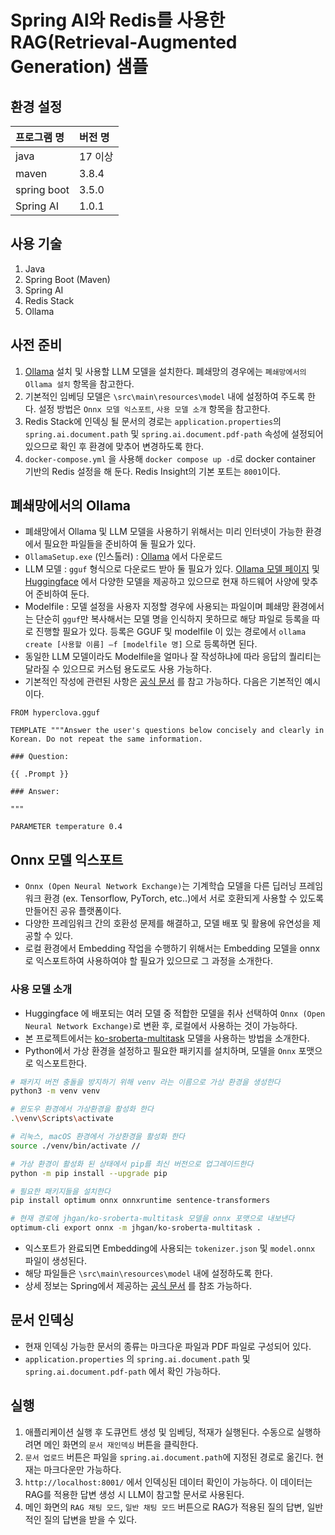# Spring AI와 Redis를 사용한 RAG(Retrieval-Augmented Generation) 샘플

## 환경 설정

| 프로그램 명 | 버전 명 |
| :--------- | :------ |
| java | 17 이상 |
| maven | 3.8.4 |
| spring boot | 3.5.0 |
| Spring AI | 1.0.1 |

## 사용 기술

1. Java
2. Spring Boot (Maven)
3. Spring AI
4. Redis Stack
5. Ollama

## 사전 준비

1. [Ollama](https://ollama.com/download) 설치 및 사용할 LLM 모델을 설치한다. 폐쇄망의 경우에는 `폐쇄망에서의 Ollama 설치` 항목을 참고한다.
2. 기본적인 임베딩 모델은 `\src\main\resources\model` 내에 설정하여 주도록 한다. 설정 방법은 `Onnx 모델 익스포트`, `사용 모델 소개` 항목을 참고한다.
3. Redis Stack에 인덱싱 될 문서의 경로는 `application.properties`의 `spring.ai.document.path` 및 `spring.ai.document.pdf-path` 속성에 설정되어 있으므로 확인 후 환경에 맞추어 변경하도록 한다.
4. `docker-compose.yml` 을 사용해 `docker compose up -d`로 docker container 기반의 Redis 설정을 해 둔다. Redis Insight의 기본 포트는 `8001`이다.

## 폐쇄망에서의 Ollama

- 폐쇄망에서 Ollama 및 LLM 모델을 사용하기 위해서는 미리 인터넷이 가능한 환경에서 필요한 파일들을 준비하여 둘 필요가 있다.
- `OllamaSetup.exe` (인스톨러) : [Ollama](https://ollama.com/download) 에서 다운로드
- LLM 모델 : `gguf` 형식으로 다운로드 받아 둘 필요가 있다. [Ollama 모델 페이지](https://ollama.com/search) 및 [Huggingface](https://huggingface.co/) 에서 다양한 모델을 제공하고 있으므로 현재 하드웨어 사양에 맞추어 준비하여 둔다.
- Modelfile : 모델 설정을 사용자 지정할 경우에 사용되는 파일이며 폐쇄망 환경에서는 단순히 `gguf`만 복사해서는 모델 명을 인식하지 못하므로 해당 파일로 등록을 따로 진행할 필요가 있다. 등록은 GGUF 및 modelfile 이 있는 경로에서 `ollama create [사용할 이름] –f [modelfile 명]` 으로 등록하면 된다.​
- 동일한 LLM 모델이라도 Modelfile을 얼마나 잘 작성하냐에 따라 응답의 퀄리티는 달라질 수 있으므로 커스텀 용도로도 사용 가능하다.
- 기본적인 작성에 관련된 사항은 [공식 문서](https://github.com/ollama/ollama/blob/main/docs/modelfile.md) 를 참고 가능하다. 다음은 기본적인 예시이다.

```
FROM hyperclova.gguf​

TEMPLATE """Answer the user's questions below concisely and clearly in Korean. Do not repeat the same information.

### Question:​

{{ .Prompt }}​

### Answer:​

"""​

PARAMETER temperature 0.4
```

## Onnx 모델 익스포트

- `Onnx (Open Neural Network Exchange)`는 기계학습 모델을 다른 딥러닝 프레임워크 환경 (ex. Tensorflow, PyTorch, etc..)에서 서로 호환되게 사용할 수 있도록 만들어진 공유 플랫폼이다.
- 다양한 프레임워크 간의 호환성 문제를 해결하고, 모델 배포 및 활용에 유연성을 제공할 수 있다.
- 로컬 환경에서 Embedding 작업을 수행하기 위해서는 Embedding 모델을 onnx로 익스포트하여 사용하여야 할 필요가 있으므로 그 과정을 소개한다.

### 사용 모델 소개

- Huggingface 에 배포되는 여러 모델 중 적합한 모델을 취사 선택하여 `Onnx (Open Neural Network Exchange)`로 변환 후, 로컬에서 사용하는 것이 가능하다.
- 본 프로젝트에서는 [ko-sroberta-multitask](https://huggingface.co/jhgan/ko-sroberta-multitask) 모델을 사용하는 방법을 소개한다.
- Python에서 가상 환경을 설정하고 필요한 패키지를 설치하며, 모델을 `Onnx` 포맷으로 익스포트한다.

```bash
# 패키지 버전 충돌을 방지하기 위해 venv 라는 이름으로 가상 환경을 생성한다
python3 -m venv venv

# 윈도우 환경에서 가상환경을 활성화 한다
.\venv\Scripts\activate

# 리눅스, macOS 환경에서 가상환경을 활성화 한다
source ./venv/bin/activate //

# 가상 환경이 활성화 된 상태에서 pip를 최신 버전으로 업그레이드한다
python -m pip install --upgrade pip

# 필요한 패키지들을 설치한다
pip install optimum onnx onnxruntime sentence-transformers

# 현재 경로에 jhgan/ko-sroberta-multitask 모델을 onnx 포맷으로 내보낸다
optimum-cli export onnx -m jhgan/ko-sroberta-multitask .
```

- 익스포트가 완료되면 Embedding에 사용되는 `tokenizer.json` 및 `model.onnx` 파일이 생성된다.
- 해당 파일들은 `\src\main\resources\model` 내에 설정하도록 한다.
- 상세 정보는 Spring에서 제공하는 [공식 문서](https://docs.spring.io/spring-ai/reference/api/embeddings/onnx.html#_prerequisites) 를 참조 가능하다.

## 문서 인덱싱

- 현재 인덱싱 가능한 문서의 종류는 마크다운 파일과 PDF 파일로 구성되어 있다.
- `application.properties` 의 `spring.ai.document.path` 및 `spring.ai.document.pdf-path` 에서 확인 가능하다.

## 실행

1. 애플리케이션 실행 후 도큐먼트 생성 및 임베딩, 적재가 실행된다. 수동으로 실행하려면 메인 화면의 `문서 재인덱싱` 버튼을 클릭한다. 
2. `문서 업로드` 버튼은 파일을 `spring.ai.document.path`에 지정된 경로로 옮긴다. 현재는 마크다운만 가능하다.
3. `http://localhost:8001/` 에서 인덱싱된 데이터 확인이 가능하다. 이 데이터는 RAG를 적용한 답변 생성 시 LLM이 참고할 문서로 사용된다.
4. 메인 화면의 `RAG 채팅 모드`, `일반 채팅 모드` 버튼으로 RAG가 적용된 질의 답변, 일반적인 질의 답변을 받을 수 있다.


